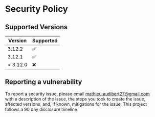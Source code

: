 # Security Policy
## Supported Versions

| Version | Supported          |
| ------- | ------------------ |
| 3.12.2   | :white_check_mark: |
| 3.12.1   | :white_check_mark: |
| < 3.12.0   | :x:                |

## Reporting a vulnerability 
To report a security issue, please email mathieu.audibert27@gmail.com with a description of the issue, the steps you took to create the issue, affected versions, and, if known, mitigations for the issue. This project follows a 90 day disclosure timeline.
